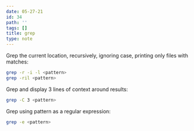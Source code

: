 ```yaml
---
date: 05-27-21
id: 34
path: ''
tags: []
title: grep
type: note
---
```


Grep the current location, recursively, ignoring case, printing only files with matches:

```bash
grep -r -i -l <pattern>
grep -ril <pattern>
```

Grep and display 3 lines of context around results:

```bash
grep -C 3 <pattern>
```

Grep using pattern as a regular expression:

```bash
grep -e <pattern>
```
